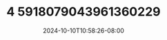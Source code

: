 --- 
title: "4 5918079043961360229"
description: "video  video bokep 4 5918079043961360229 simontox   terbaru"
date: 2024-10-10T10:58:26-08:00
file_code: "6yw7hnwxtpvm"
draft: false
cover: "l0gwsxvz3mced11u.jpg"
tags: ["indo", "bokep-indo", "bokep-viral", "bokep-ig"]
length: 315
fld_id: "1483129"
foldername: "Alyana id telegram"
categories: ["Alyana id telegram"]
views: 0
---